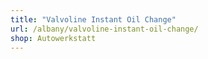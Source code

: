 ```yaml
---
title: "Valvoline Instant Oil Change"
url: /albany/valvoline-instant-oil-change/
shop: Autowerkstatt
---
```

